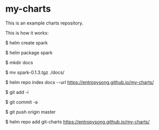 # my-charts

This is an example charts repository.

This is how it works:

$ helm create spark

$ helm package spark

$ mkdir docs

$ mv spark-0.1.3.tgz ./docs/

$ helm repo index docs --url https://entropysong.github.io/my-charts/

$ git add -i

$ git commit -a

$ git push origin master

$ helm repo add git-charts https://entropysong.github.io/my-charts/
